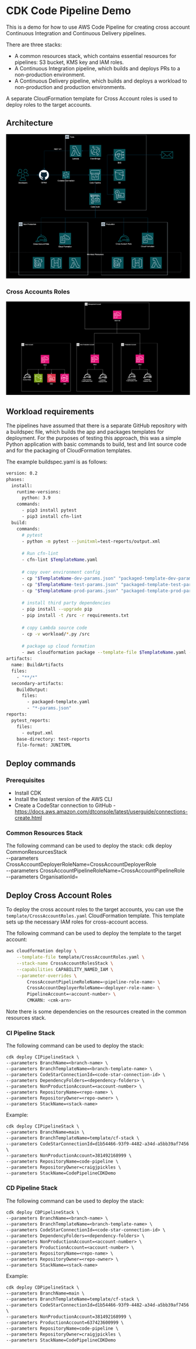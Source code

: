 # CDK Code Pipeline Demo

This is a demo for how to use AWS Code Pipeline for creating cross account Continuous Integration and Continuous Delivery pipelines.

There are three stacks:

- A common resources stack, which contains essential resources for pipelines: S3 bucket, KMS key and IAM roles.
- A Continuous Integration pipeline, which builds and deploys PRs to a non-production environment.
- A Continuous Delivery pipeline, which builds and deploys a workload to non-production and production environments.

A separate CloudFormation template for Cross Account roles is used to deploy roles to the target accounts.

## Architecture

![Architecture](images/Architecture.png)

### Cross Accounts Roles

![Stack Sets](images/StackSets.png)

## Workload requirements

The pipelines have assumed that there is a separate GitHub repository with a buildspec file, which builds the app and packages templates for deployment. For the purposes
of testing this approach, this was a simple Python application with basic commands to build, test and lint source code and for the packaging of CloudFormation templates.

The example buildspec.yaml is as follows:

```bash
version: 0.2
phases:
  install:
    runtime-versions:
      python: 3.9
    commands:
      - pip3 install pytest
      - pip3 install cfn-lint
  build:
    commands:
      # pytest
      - python -m pytest --junitxml=test-reports/output.xml

      # Run cfn-lint
      - cfn-lint $TemplateName.yaml

      # copy over environment config
      - cp "$TemplateName-dev-params.json" "packaged-template-dev-params.json"
      - cp "$TemplateName-test-params.json" "packaged-template-test-params.json"
      - cp "$TemplateName-prod-params.json" "packaged-template-prod-params.json"

      # install third party dependencies
      - pip install --upgrade pip
      - pip install -t /src -r requirements.txt

      # copy Lambda source code
      - cp -v workload/*.py /src

      # package up cloud formation
      - aws cloudformation package --template-file $TemplateName.yaml --s3-bucket $S3Bucket --s3-prefix $S3BuildsPrefix --output-template-file packaged-template.yaml
artifacts:
  name: BuildArtifacts
  files:
    - "**/*"
  secondary-artifacts:
    BuildOutput:
      files:
        - packaged-template.yaml
        - "*-params.json"
reports:
  pytest_reports:
    files:
      - output.xml
    base-directory: test-reports
    file-format: JUNITXML
```

## Deploy commands

### Prerequisites

- Install CDK
- Install the lastest version of the AWS CLI
- Create a CodeStar connection to GitHub - https://docs.aws.amazon.com/dtconsole/latest/userguide/connections-create.html

### Common Resources Stack

The following command can be used to deploy the stack:
cdk deploy CommonResourcesStack \
 --parameters CrossAccountDeployerRoleName=CrossAccountDeployerRole \
 --parameters CrossAccountPipelineRoleName=CrossAccountPipelineRole \
 --parameters OrganisationId=<org-id>

## Deploy Cross Account Roles

To deploy the cross account roles to the target accounts, you can use the `template/CrossAccountRoles.yaml` CloudFormation template. This template sets up the necessary IAM roles for cross-account access.

The following command can be used to deploy the template to the target account:

```bash
aws cloudformation deploy \
    --template-file template/CrossAccountRoles.yaml \
    --stack-name CrossAccountRolesStack \
    --capabilities CAPABILITY_NAMED_IAM \
    --parameter-overrides \
        CrossAccountPipelineRoleName=<pipeline-role-name> \
        CrossAccountDeployerRoleName=<deployer-role-name> \
        PipelineAccount=<account-number> \
        CMKARN: <cmk-arn>
```

Note there is some dependencies on the resources created in the common resources stack.

### CI Pipeline Stack

The following command can be used to deploy the stack:

    cdk deploy CIPipelineStack \
    --parameters BranchName=<branch-name> \
    --parameters BranchTemplateName=<branch-template-name> \
    --parameters CodeStarConnectionId=<code-star-connection-id> \
    --parameters DependencyFolders=<dependency-folders> \
    --parameters NonProductionAccount=<account-number> \
    --parameters RepositoryName=<repo-name> \
    --parameters RepositoryOwner=<repo-owner> \
    --parameters StackName=<stack-name>

Example:

    cdk deploy CIPipelineStack \
    --parameters BranchName=main \
    --parameters BranchTemplateName=template/cf-stack \
    --parameters CodeStarConnectionId=d1b54466-93f9-4482-a34d-a5bb39af7456 \
    --parameters NonProductionAccount=381492168999 \
    --parameters RepositoryName=code-pipeline \
    --parameters RepositoryOwner=craigjpickles \
    --parameters StackName=CodePipelineCDKDemo

### CD Pipeline Stack

The following command can be used to deploy the stack:

    cdk deploy CDPipelineStack \
    --parameters BranchName=<branch-name> \
    --parameters BranchTemplateName=<branch-template-name> \
    --parameters CodeStarConnectionId=<code-star-connection-id> \
    --parameters DependencyFolders=<dependency-folders> \
    --parameters NonProductionAccount=<account-number> \
    --parameters ProductionAccount=<account-number> \
    --parameters RepositoryName=<repo-name> \
    --parameters RepositoryOwner=<repo-owner> \
    --parameters StackName=<stack-name>

Example:

    cdk deploy CDPipelineStack \
    --parameters BranchName=main \
    --parameters BranchTemplateName=template/cf-stack \
    --parameters CodeStarConnectionId=d1b54466-93f9-4482-a34d-a5bb39af7456 \
    --parameters NonProductionAccount=381492168999 \
    --parameters ProductionAccount=637423600999 \
    --parameters RepositoryName=code-pipeline \
    --parameters RepositoryOwner=craigjpickles \
    --parameters StackName=CodePipelineCDKDemo
